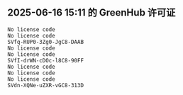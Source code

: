 ## 2025-06-16 15:11 的 GreenHub 许可证
```
No license code
No license code
SVfq-RUP0-3Zg0-JgC8-DAAB
No license code
No license code
SVfI-drWN-cDOc-l8C8-90FF
No license code
No license code
No license code
SVdn-XQNe-uZXR-vGC8-313D
```
